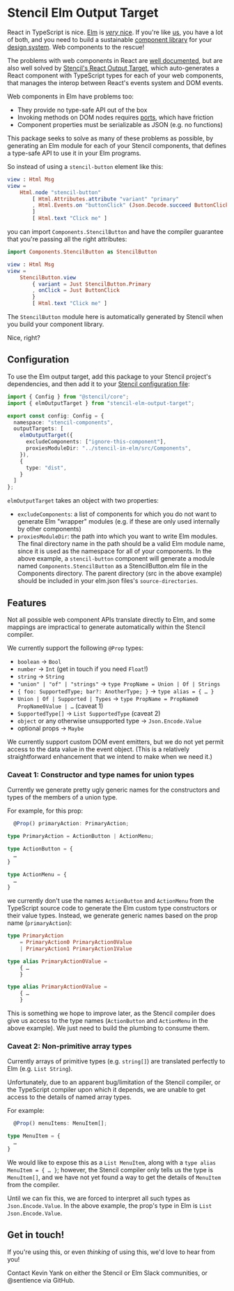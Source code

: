 # Stencil Elm Output Target

React in TypeScript is nice.
[Elm][elm] is [_very_ nice][elm-dev-happiness].
If you're like [us][cultureamp], you have a lot of both,
and you need to build a sustainable [component library][kaizen-repo]
for your [design system][kaizen-site].
Web components to the rescue!

The problems with web components in React are [well documented][wc-react-probs],
but are also well solved by [Stencil's React Output Target][react-output],
which auto-generates a React component with TypeScript types
for each of your web components,
that manages the interop between React's events system and DOM events.

Web components in Elm have problems too:

- They provide no type-safe API out of the box
- Invoking methods on DOM nodes requires [ports][], which have friction
- Component properties must be serializable as JSON (e.g. no functions)

This package seeks to solve as many of these problems as possible,
by generating an Elm module for each of your Stencil components,
that defines a type-safe API to use it in your Elm programs.

So instead of using a `stencil-button` element like this:

```elm
view : Html Msg
view =
    Html.node "stencil-button"
        [ Html.Attributes.attribute "variant" "primary"
        , Html.Events.on "buttonClick" (Json.Decode.succeed ButtonClick)
        ]
        [ Html.text "Click me" ]
```

you can import `Components.StencilButton` and have the compiler guarantee that you're
passing all the right attributes:

```elm
import Components.StencilButton as StencilButton

view : Html Msg
view =
    StencilButton.view
        { variant = Just StencilButton.Primary
        , onClick = Just ButtonClick
        }
        [ Html.text "Click me" ]
```

The `StencilButton` module here
is automatically generated by Stencil when you build your component library.

Nice, right?

## Configuration

To use the Elm output target,
add this package to your Stencil project's dependencies,
and then add it to your [Stencil configuration file][stencil-config]:

```typescript
import { Config } from "@stencil/core";
import { elmOutputTarget } from "stencil-elm-output-target";

export const config: Config = {
  namespace: "stencil-components",
  outputTargets: [
    elmOutputTarget({
      excludeComponents: ["ignore-this-component"],
      proxiesModuleDir: "../stencil-in-elm/src/Components",
    }),
    {
      type: "dist",
    }
  ]
};
```

`elmOutputTarget` takes an object with two properties:

- `excludeComponents`: a list of components
  for which you do not want to generate Elm "wrapper" modules
  (e.g. if these are only used internally by other components)
- `proxiesModuleDir`: the path into which you want to write Elm modules.
  The final directory name in the path should be a valid Elm module name,
  since it is used as the namespace for all of your components.
  In the above example, a `stencil-button` component will generate
  a module named `Components.StencilButton` as a StencilButton.elm file
  in the Components directory. The parent directory (src in the above example)
  should be included in your elm.json files's `source-directories`.

## Features

Not all possible web component APIs translate directly to Elm,
and some mappings
are impractical to generate automatically within the Stencil compiler.

We currently support the following `@Prop` types:

  - `boolean` → `Bool`
  - `number` → `Int` (get in touch if you need `Float`!)
  - `string` → `String`
  - `"union" | "of" | "strings"` → `type PropName = Union | Of | Strings`
  - `{ foo: SupportedType; bar?: AnotherType; }` → `type alias = { … }`
  - `Union | Of | Supported | Types` → `type PropName = PropName0 PropName0Value | …` (caveat 1)
  - `SupportedType[]` → `List SupportedType` (caveat 2)
  - `object` or any otherwise unsupported type → `Json.Encode.Value`
  - optional props → `Maybe`

We currently support custom DOM event emitters,
but we do not yet permit access to the data value in the event object.
(This is a relatively straightforward enhancement
that we intend to make when we need it.)

### Caveat 1: Constructor and type names for union types

Currently we generate pretty ugly generic names for the constructors and types
of the members of a union type.

For example, for this prop:

```typescript
  @Prop() primaryAction: PrimaryAction;

type PrimaryAction = ActionButton | ActionMenu;

type ActionButton = {
  …
}

type ActionMenu = {
  …
}
```

we currently don't use the names `ActionButton` and `ActionMenu`
from the TypeScript source code
to generate the Elm custom type constructors
or their value types.
Instead, we generate generic names based on the prop name (`primaryAction`):

```elm
type PrimaryAction
    = PrimaryAction0 PrimaryAction0Value
    | PrimaryAction1 PrimaryAction1Value

type alias PrimaryAction0Value =
    { …
    }

type alias PrimaryAction0Value =
    { …
    }
```

This is something we hope to improve later,
as the Stencil compiler does give us access to the type names
(`ActionButton` and `ActionMenu` in the above example).
We just need to build the plumbing to consume them.

### Caveat 2: Non-primitive array types

Currently arrays of primitive types (e.g. `string[]`)
are translated perfectly to Elm (e.g. `List String`).

Unfortunately,
due to an apparent bug/limitation of the Stencil compiler,
or the TypeScript compiler upon which it depends,
we are unable to get access to the details of named array types.

For example:

```typescript
  @Prop() menuItems: MenuItem[];

type MenuItem = {
  …
}
```

We would like to expose this as a `List MenuItem`,
along with a `type alias MenuItem = { … }`;
however, the Stencil compiler only tells us the type is `MenuItem[]`,
and we have not yet found a way to get the details of `MenuItem`
from the compiler.

Until we can fix this,
we are forced to interpret all such types as `Json.Encode.Value`.
In the above example, the prop's type in Elm is `List Json.Encode.Value`.

## Get in touch!

If you're using this,
or even _thinking_ of using this,
we'd love to hear from you!

Contact Kevin Yank on either the Stencil or Elm Slack communities,
or @sentience via GitHub.

[elm]: https://elm-lang.org
[elm-dev-happiness]: https://www.youtube.com/watch?v=kuOCx0QeQ5c
[cultureamp]: https://www.cultureamp.com/
[kaizen-repo]: https://github.com/cultureamp/kaizen-design-system
[kaizen-site]: https://cultureamp.design
[wc-react-probs]: https://custom-elements-everywhere.com/#react
[react-output]: https://stenciljs.com/docs/react
[ports]: https://guide.elm-lang.org/interop/ports.html
[stencil-config]: https://stenciljs.com/docs/config
